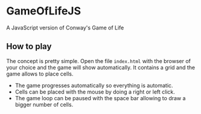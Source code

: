 # GameOfLifeJS
A JavaScript version of Conway's Game of Life

## How to play

The concept is pretty simple. Open the file `index.html` with the browser of your choice and the game will show automatically.
It contains a grid and the game allows to place cells.
- The game progresses automatically so everything is automatic.
- Cells can be placed with the mouse by doing a right or left click.
- The game loop can be paused with the space bar allowing to draw a bigger number of cells.
